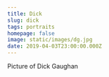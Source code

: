 ```yaml
---
title: Dick
slug: dick
tags: portraits
homepage: false
image: static/images/dg.jpg
date: 2019-04-03T23:00:00.000Z
---
```

Picture of Dick Gaughan
